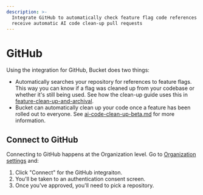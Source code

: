 ```yaml
---
description: >-
  Integrate GitHub to automatically check feature flag code references and
  receive automatic AI code clean-up pull requests
---
```


# GitHub

Using the integration for GitHub, Bucket does two things:

* Automatically searches your repository for references to feature flags. This way you can know if a flag was cleaned up from your codebase or whether it's still being used. See  how the clean-up guide uses this in [feature-clean-up-and-archival](../feature-clean-up-and-archival/ "mention").
* Bucket can automatically clean up your code once a feature has been rolled out to everyone. See [ai-code-clean-up-beta.md](../feature-clean-up-and-archival/ai-code-clean-up-beta.md "mention") for more information.

## Connect to GitHub

Connecting to GitHub happens at the Organization level. Go to [Organization settings](https://app.bucket.co/envs/current/settings/org-integrations) and:

1. Click "Connect" for the GitHub integraiton.
2. You'll be taken to an authentication consent screen.
3. Once you've approved, you'll need to pick a repository.&#x20;



